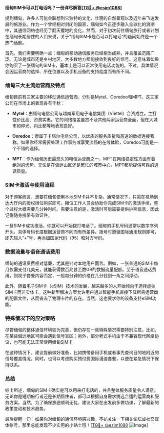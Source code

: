 **缅甸SIM卡可以打电话吗？一份详尽解答[[TG💪+ @esim1088](https://t.me/s/esim1088)]**

提到缅甸，许多人可能会联想到它独特的文化、壮丽的自然景观以及近年来飞速发展的旅游业。作为一个曾经相对封闭的国家，缅甸如今正逐步融入全球化的浪潮中，其通信网络也经历了翻天覆地的变化。然而，对于初次前往缅甸旅行或者计划在缅甸长期居住的人们来说，关于“缅甸SIM卡是否可以打电话”的疑问始终是一个热门话题。

首先，我们需要明确一点：缅甸的移动通信服务已经相当成熟，并且覆盖范围广泛。无论是城市还是乡村地区，大多数地方都能接收到良好的信号。这意味着如果你购买了一张缅甸的SIM卡，基本上是可以正常使用电话功能的。不过，具体情况会因运营商的选择、所在位置以及手机设备的支持程度而有所不同。

### 缅甸三大主流运营商及特点

缅甸目前有三家主要的移动通信运营商，分别是Mytel、Ooredoo和MPT。这三家公司在市场上的表现各有千秋：

- **Mytel**：由缅甸电信公司与越南军用电子电信集团（Viettel）合资成立，主打性价比高、资费实惠。它的网络覆盖虽然不及其他两家运营商全面，但在大城市如仰光、内比都等地表现良好。
  
- **Ooredoo**：隶属于卡塔尔电信公司，以优质的服务质量和高速的数据连接著称。如果你经常需要处理工作事务或享受流畅的在线体验，Ooredoo可能是一个不错的选择。

- **MPT**：作为缅甸历史最悠久的电信运营商之一，MPT在网络稳定性方面有着绝对的优势。无论是在偏远山区还是繁忙的城市中心，MPT都能提供可靠的通话质量。

### SIM卡激活与使用流程

对于游客而言，想要在缅甸使用本地SIM卡并不复杂。通常情况下，只需在机场到达大厅内的授权摊位购买即可。摊位工作人员会协助你完成SIM卡的激活手续，整个过程大概需要几分钟时间。需要注意的是，激活时可能需要提供护照信息，因此记得随身携带有效证件。

一旦SIM卡成功激活，你就可以开始拨打电话了。缅甸的手机号码通常以数字序列开头，具体号码长度根据运营商不同而有所差异。拨号时遵循国际通用规则即可，即先输入“+”号，再添加国家代码（95）和对方号码。

### 数据流量与语音通话费用

缅甸的通讯资费相对低廉，尤其是针对本地用户而言。例如，一张普通的SIM卡每月仅需支付几美元，就能获得数百兆甚至数GB的数据流量配额。至于语音通话费用，则视乎套餐内容而定，一般每分钟的价格在几分钱到一角之间浮动。

此外，随着电子SIM卡（eSIM）技术的发展，越来越多的人开始倾向于选择虚拟SIM卡而非实体卡。这种新型解决方案允许用户通过智能手机直接下载所需运营商的配置文件，从而省去了物理卡片的存在。当然，这也要求你的设备支持eSIM功能。

### 特殊情况下的应对策略

尽管缅甸的整体通信环境较为完善，但仍存在一些特殊情况需要特别注意。比如，在某些偏远地区可能会遇到信号盲区；另外，部分老式手机由于不兼容现代网络协议，也可能无法正常使用缅甸SIM卡。

在这种情况下，建议提前做好准备，比如携带备用手机或者事先查询目的地附近的信号覆盖情况。同时，也可以考虑购买预付费国际漫游套餐，以便在紧急情况下保持联系。

### 总结

综上所述，缅甸的SIM卡确实是可以用来打电话的，并且整体服务质量令人满意。无论你是短期旅行者还是长期居住者，都可以根据自身需求挑选合适的运营商和服务方案。当然，为了确保旅途顺利无忧，建议大家在出发前多做功课，了解最新的政策变动和技术趋势。

最后提醒一句：如果你对缅甸的通信环境感兴趣，不妨关注一下相关论坛或社交媒体账号，那里总能发现不少实用的小贴士哦！[[TG💪+ @esim1088](https://t.me/s/esim1088) ![Image](https://i.postimg.cc/4NQfJmqS/Snipaste-2025-05-13-00-14-12.png)]